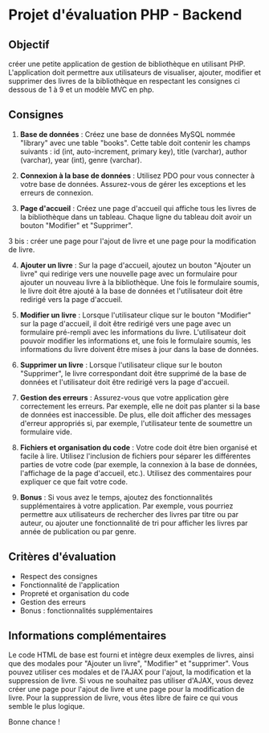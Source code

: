 # Projet d'évaluation PHP - Backend

## Objectif

 créer une petite application de gestion de bibliothèque en utilisant PHP. L'application doit permettre aux utilisateurs de visualiser, ajouter, modifier et supprimer des livres de la bibliothèque en respectant les consignes ci dessous de 1 à 9 et un modèle MVC en php.

## Consignes

1. **Base de données** : Créez une base de données MySQL nommée "library" avec une table "books". Cette table doit contenir les champs suivants : id (int, auto-increment, primary key), title (varchar), author (varchar), year (int), genre (varchar).

2. **Connexion à la base de données** : Utilisez PDO pour vous connecter à votre base de données. Assurez-vous de gérer les exceptions et les erreurs de connexion.

3. **Page d'accueil** : Créez une page d'accueil qui affiche tous les livres de la bibliothèque dans un tableau. Chaque ligne du tableau doit avoir un bouton "Modifier" et "Supprimer".

3 bis : créer une page pour l'ajout de livre et une page pour la modification de livre.

4. **Ajouter un livre** : Sur la page d'accueil, ajoutez un bouton "Ajouter un livre" qui redirige vers une nouvelle page avec un formulaire pour ajouter un nouveau livre à la bibliothèque. Une fois le formulaire soumis, le livre doit être ajouté à la base de données et l'utilisateur doit être redirigé vers la page d'accueil.

5. **Modifier un livre** : Lorsque l'utilisateur clique sur le bouton "Modifier" sur la page d'accueil, il doit être redirigé vers une page avec un formulaire pré-rempli avec les informations du livre. L'utilisateur doit pouvoir modifier les informations et, une fois le formulaire soumis, les informations du livre doivent être mises à jour dans la base de données.

6. **Supprimer un livre** : Lorsque l'utilisateur clique sur le bouton "Supprimer", le livre correspondant doit être supprimé de la base de données et l'utilisateur doit être redirigé vers la page d'accueil.

7. **Gestion des erreurs** : Assurez-vous que votre application gère correctement les erreurs. Par exemple, elle ne doit pas planter si la base de données est inaccessible. De plus, elle doit afficher des messages d'erreur appropriés si, par exemple, l'utilisateur tente de soumettre un formulaire vide.

8. **Fichiers et organisation du code** : Votre code doit être bien organisé et facile à lire. Utilisez l'inclusion de fichiers pour séparer les différentes parties de votre code (par exemple, la connexion à la base de données, l'affichage de la page d'accueil, etc.). Utilisez des commentaires pour expliquer ce que fait votre code.

9. **Bonus** : Si vous avez le temps, ajoutez des fonctionnalités supplémentaires à votre application. Par exemple, vous pourriez permettre aux utilisateurs de rechercher des livres par titre ou par auteur, ou ajouter une fonctionnalité de tri pour afficher les livres par année de publication ou par genre.

## Critères d'évaluation

- Respect des consignes
- Fonctionnalité de l'application
- Propreté et organisation du code
- Gestion des erreurs
- Bonus : fonctionnalités supplémentaires

## Informations complémentaires
Le code HTML de base est fourni et intègre deux exemples de livres, ainsi que des modales pour "Ajouter un livre", "Modifier" et "supprimer".
Vous pouvez utiliser ces modales et de l'AJAX pour l'ajout, la modification et la suppression de livre.
Si vous ne souhaitez pas utiliser d'AJAX, vous devez créer une page pour l'ajout de livre et une page pour la modification de livre.
Pour la suppression de livre, vous êtes libre de faire ce qui vous semble le plus logique.

Bonne chance !